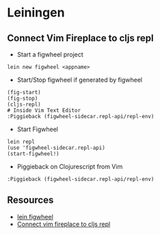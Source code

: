 # Leiningen

## Connect Vim Fireplace to cljs repl

* Start a figwheel project
```
lein new figwheel <appname>
```
* Start/Stop figwheel if generated by figwheel
```
(fig-start)
(fig-stop)
(cljs-repl)
# Inside Vim Text Editor
:Piggieback (figwheel-sidecar.repl-api/repl-env)
```
* Start Figwheel
```
lein repl
(use 'figwheel-sidecar.repl-api)
(start-figwheel!)
```
* Piggieback on Clojurescript from Vim
```
:Piggieback (figwheel-sidecar.repl-api/repl-env)
```

## Resources

* [lein figwheel](https://github.com/bhauman/lein-figwheel)
* [Connect vim fireplace to cljs repl](https://github.com/bhauman/lein-figwheel/wiki/Using-the-Figwheel-REPL-with-Vim)
